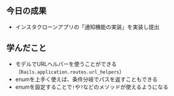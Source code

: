 ## 今日の成果

- インスタクローンアプリの「通知機能の実装」を実装し提出

## 学んだこと

- モデルでURLヘルパーを使うことができる（`Rails.application.routes.url_helpers`）
- enumを上手く使えば、条件分岐でパスを返すこともできる
- enumを設定することで`!`や`?`などのメソッドが使えるようになる
